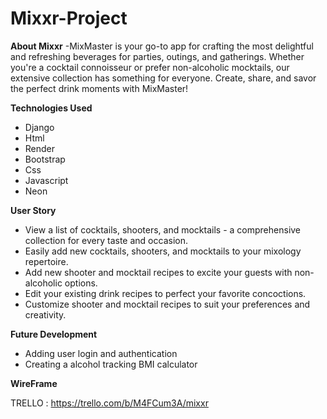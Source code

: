 # Mixxr-Project

**About Mixxr**
-MixMaster is your go-to app for crafting the most delightful and refreshing beverages for parties, outings, and gatherings. Whether you're a cocktail connoisseur or prefer non-alcoholic mocktails, our extensive collection has something for everyone. Create, share, and savor the perfect drink moments with MixMaster!

**Technologies Used**
  - Django
  - Html
  - Render
  - Bootstrap
  - Css
  - Javascript
  - Neon
 
 **User Story**
  
  - View a list of cocktails, shooters, and mocktails - a comprehensive collection for every taste and occasion.
  - Easily add new cocktails, shooters, and mocktails to your mixology repertoire.
  - Add new shooter and mocktail recipes to excite your guests with non-alcoholic options.
  - Edit your existing drink recipes to perfect your favorite concoctions.
  - Customize shooter and mocktail recipes to suit your preferences and creativity.


**Future Development**
- Adding user login and authentication
- Creating a alcohol tracking BMI calculator
  

**WireFrame**

 TRELLO : https://trello.com/b/M4FCum3A/mixxr

  